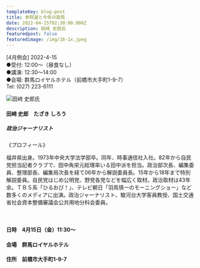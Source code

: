 ```yaml
---
templateKey: blog-post
title: 参院選と今年の政局
date: 2022-04-15T02:30:00.000Z
description: 田﨑 史郎氏
featuredpost: false
featuredimage: /img/16-1x.jpeg
---
```

 \[4月例会] 2022-4-15 \
●受付: 12:00〜（昼食なし）\
●講演: 12:30〜14:00 \
●会場: 群馬ロイヤルホテル（前橋市大手町1-9-7）\
Tel: (027) 223-6111

![田﨑 史郎氏](/img/16-1x.jpeg "田﨑 史郎　たざき しろう")

#### 田﨑 史郎　たざき しろう

##### 政治ジャーナリスト

《プロフィール》

福井県出身。1973年中央大学法学部卒。同年、時事通信社入社。82年から自民党担当記者クラブで、田中角栄元総理率いる田中派を担当。政治部次長、編集委員、整理部長、編集局次長を経て06年から解説委員長。15年から18年まで特別解説委員。自民党はじめ公明党、野党各党などを幅広く取材。政治取材は43年余。ＴＢＳ系「ひるおび！」、テレビ朝日「羽鳥慎一のモーニングショー」など数多くのメディアに出演。政治ジャーナリスト、駿河台大学客員教授、国土交通省社会資本整備審議会公共用地分科会委員。\
\
<br />

#### 日時　4月15日（金）11:30～

#### 会場　群馬ロイヤルホテル

#### 住所　前橋市大手町1-9-7